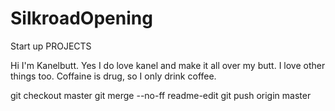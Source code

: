 # SilkroadOpening
Start up PROJECTS

Hi I'm Kanelbutt. Yes I do love kanel and make it all over my butt. I love other things too. Coffaine is drug, so I only drink coffee. 

git checkout master
git merge --no-ff readme-edit
git push origin master

